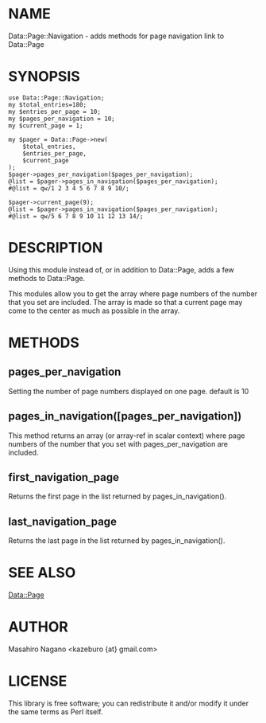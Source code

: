 # NAME

Data::Page::Navigation - adds methods for page navigation link to Data::Page

# SYNOPSIS

    use Data::Page::Navigation;
    my $total_entries=180;
    my $entries_per_page = 10;
    my $pages_per_navigation = 10;
    my $current_page = 1;

    my $pager = Data::Page->new(
        $total_entries,
        $entries_per_page,
        $current_page
    );
    $pager->pages_per_navigation($pages_per_navigation);
    @list = $pager->pages_in_navigation($pages_per_navigation);
    #@list = qw/1 2 3 4 5 6 7 8 9 10/;

    $pager->current_page(9);
    @list = $pager->pages_in_navigation($pages_per_navigation);
    #@list = qw/5 6 7 8 9 10 11 12 13 14/;

# DESCRIPTION

Using this module instead of, or in addition to Data::Page, adds a few methods to Data::Page.

This modules allow you to get the array where page numbers of the number that you set are included.
The array is made so that a current page may come to the center as much as possible in the array. 

# METHODS

## pages\_per\_navigation

Setting the number of page numbers displayed on one page. default is 10

## pages\_in\_navigation(\[pages\_per\_navigation\])

This method returns an array (or array-ref in scalar context) where page numbers of the number that you set with pages\_per\_navigation are included.

## first\_navigation\_page

Returns the first page in the list returned by pages\_in\_navigation().

## last\_navigation\_page

Returns the last page in the list returned by pages\_in\_navigation().

# SEE ALSO

[Data::Page](https://metacpan.org/pod/Data%3A%3APage)

# AUTHOR

Masahiro Nagano &lt;kazeburo {at} gmail.com>

# LICENSE

This library is free software; you can redistribute it and/or modify
it under the same terms as Perl itself.

